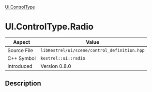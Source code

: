 [UI.ControlType](index)
# UI.ControlType.Radio
| Aspect | Value |
| --- | --- |
| Source File | `libKestrel/ui/scene/control_definition.hpp` |
| C++ Symbol | `kestrel::ui::radio` |
| Introduced | Version 0.8.0 |
## Description

